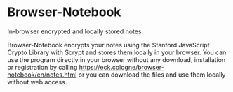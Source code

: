 # Browser-Notebook
In-browser encrypted and locally stored notes.

Browser-Notebook encrypts your notes using the Stanford JavaScript Crypto Library with Scrypt and stores them locally in your browser. 
You can use the program directly in your browser without any download, installation or registration by calling https://eck.cologne/browser-notebook/en/notes.html or you can download the files and use them locally without web access. 

